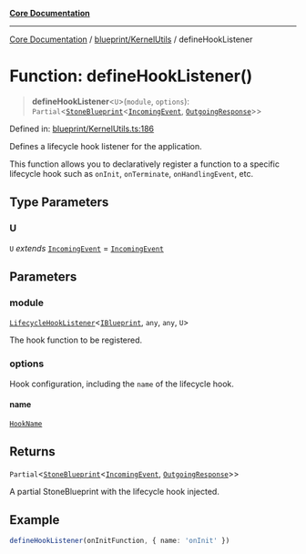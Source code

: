 [**Core Documentation**](../../../README.md)

***

[Core Documentation](../../../README.md) / [blueprint/KernelUtils](../README.md) / defineHookListener

# Function: defineHookListener()

> **defineHookListener**\<`U`\>(`module`, `options`): `Partial`\<[`StoneBlueprint`](../../../options/StoneBlueprint/interfaces/StoneBlueprint.md)\<[`IncomingEvent`](../../../events/IncomingEvent/classes/IncomingEvent.md), [`OutgoingResponse`](../../../events/OutgoingResponse/classes/OutgoingResponse.md)\>\>

Defined in: [blueprint/KernelUtils.ts:186](https://github.com/stonemjs/core/blob/85781fe5b87769612839dd6b850ba45186d357fa/src/blueprint/KernelUtils.ts#L186)

Defines a lifecycle hook listener for the application.

This function allows you to declaratively register a function to a specific lifecycle hook
such as `onInit`, `onTerminate`, `onHandlingEvent`, etc.

## Type Parameters

### U

`U` *extends* [`IncomingEvent`](../../../events/IncomingEvent/classes/IncomingEvent.md) = [`IncomingEvent`](../../../events/IncomingEvent/classes/IncomingEvent.md)

## Parameters

### module

[`LifecycleHookListener`](../../../declarations/type-aliases/LifecycleHookListener.md)\<[`IBlueprint`](../../../declarations/type-aliases/IBlueprint.md), `any`, `any`, `U`\>

The hook function to be registered.

### options

Hook configuration, including the `name` of the lifecycle hook.

#### name

[`HookName`](../../../declarations/type-aliases/HookName.md)

## Returns

`Partial`\<[`StoneBlueprint`](../../../options/StoneBlueprint/interfaces/StoneBlueprint.md)\<[`IncomingEvent`](../../../events/IncomingEvent/classes/IncomingEvent.md), [`OutgoingResponse`](../../../events/OutgoingResponse/classes/OutgoingResponse.md)\>\>

A partial StoneBlueprint with the lifecycle hook injected.

## Example

```ts
defineHookListener(onInitFunction, { name: 'onInit' })
```
